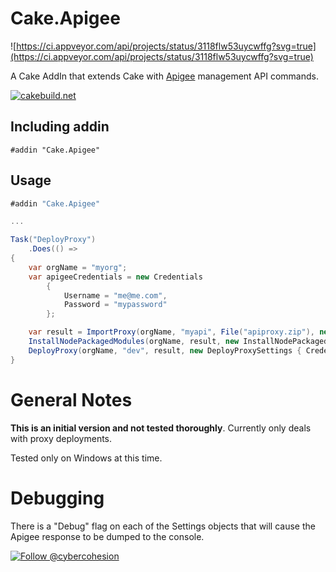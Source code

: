 # Cake.Apigee

![https://ci.appveyor.com/api/projects/status/3118flw53uycwffg?svg=true](https://ci.appveyor.com/api/projects/status/3118flw53uycwffg?svg=true)

A Cake AddIn that extends Cake with [Apigee](https://apigee.com) management API commands.

[![cakebuild.net](https://img.shields.io/badge/WWW-cakebuild.net-blue.svg)](http://cakebuild.net/)

## Including addin

```
#addin "Cake.Apigee"
```

## Usage

```csharp
#addin "Cake.Apigee"

...

Task("DeployProxy")
    .Does(() =>
{
    var orgName = "myorg";
    var apigeeCredentials = new Credentials
        {
            Username = "me@me.com",
            Password = "mypassword"
        };

    var result = ImportProxy(orgName, "myapi", File("apiproxy.zip"), new ImportProxySettings { Credentials = apigeeCredentials });
    InstallNodePackagedModules(orgName, result, new InstallNodePackagedModulesSettings { Credentials = apigeeCredentials });
    DeployProxy(orgName, "dev", result, new DeployProxySettings { Credentials = apigeeCredentials });
}

```

# General Notes
**This is an initial version and not tested thoroughly**. Currently only deals with proxy 
deployments.

Tested only on Windows at this time. 

# Debugging

There is a "Debug" flag on each of the Settings objects that will cause the Apigee response to be dumped to the console.

[![Follow @cybercohesion](https://img.shields.io/badge/Twitter-Follow%20%40cybercohesion-blue.svg)](https://twitter.com/intent/follow?screen_name=cybercohesion)